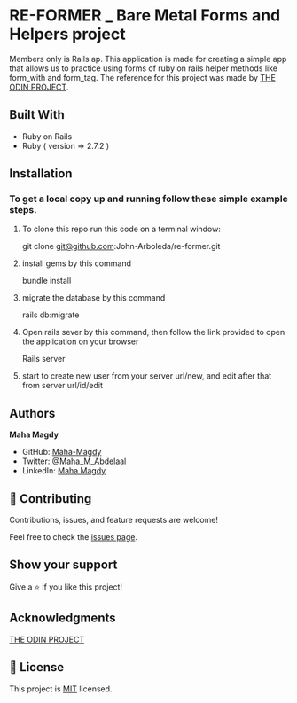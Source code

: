 # RE-FORMER _ Bare Metal Forms and Helpers project 

Members only is Rails ap. This application is made for creating a simple app that allows us to practice using forms of ruby on rails helper methods like form_with and form_tag. The reference for this project was made by [THE ODIN PROJECT](https://www.theodinproject.com/paths/full-stack-ruby-on-rails/courses/ruby-on-rails/lessons/authentication).

## Built With

- Ruby on Rails
- Ruby ( version => 2.7.2 )

## Installation

### To get a local copy up and running follow these simple example steps.

1. To clone this repo run this code on a terminal window: 

   git clone git@github.com:John-Arboleda/re-former.git

2. install gems by this command

   bundle install

3. migrate the database by this command

   rails db:migrate

4. Open rails sever by this command, then follow the link provided to open the application on your browser

   Rails server

5. start to create new user from your server url/new, and edit after that from server url/id/edit

## Authors

**Maha Magdy**

- GitHub: [Maha-Magdy](https://github.com/Maha-Magdy)
- Twitter: [@Maha_M_Abdelaal](https://twitter.com/Maha_M_Abdelaal)
- LinkedIn: [Maha Magdy](https://www.linkedin.com/in/maha-magdy-abdelaal/)

## 🤝 Contributing

Contributions, issues, and feature requests are welcome!

Feel free to check the [issues page]( https://github.com/Maha-Magdy/Members-only/issues ).

## Show your support

Give a ⭐️ if you like this project!

## Acknowledgments
[THE ODIN PROJECT](https://www.theodinproject.com/paths/full-stack-ruby-on-rails/courses/ruby-on-rails/lessons/sessions-cookies-and-authentication)

## 📝 License

This project is [MIT](./LICENSE) licensed.
